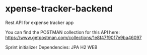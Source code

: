 # xpense-tracker-backend
Rest API for expense tracker app

You can find the POSTMAN collection for this API here:
https://www.getpostman.com/collections/1e8f47f9017e9ba46097


Sprint initializer Dependencies:
JPA
H2
WEB
